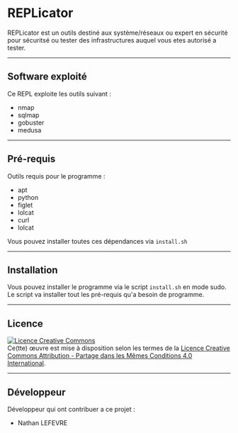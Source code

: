 # REPLicator
REPLicator est un outils destiné aux système/réseaux ou expert en sécurité pour sécuritsé ou tester des infrastructures auquel vous etes autorisé a tester.

---
## Software exploité
Ce REPL exploite les outils suivant :
- nmap
- sqlmap
- gobuster
- medusa
---
## Pré-requis
Outils requis pour le programme :
- apt
- python
- figlet
- lolcat
- curl
- lolcat

Vous pouvez installer toutes ces dépendances via `install.sh`

---
## Installation
Vous pouvez installer le programme via le script `install.sh` en mode sudo.
Le script va installer tout les pré-requis qu'a besoin de programme.

---
## Licence

<a rel="license" href="http://creativecommons.org/licenses/by-sa/4.0/"><img alt="Licence Creative Commons" style="border-width:0" src="https://i.creativecommons.org/l/by-sa/4.0/88x31.png" /></a><br />Ce(tte) œuvre est mise à disposition selon les termes de la <a rel="license" href="http://creativecommons.org/licenses/by-sa/4.0/">Licence Creative Commons Attribution -  Partage dans les Mêmes Conditions 4.0 International</a>.

---
## Développeur
Développeur qui ont contribuer a ce projet :
- Nathan LEFEVRE
